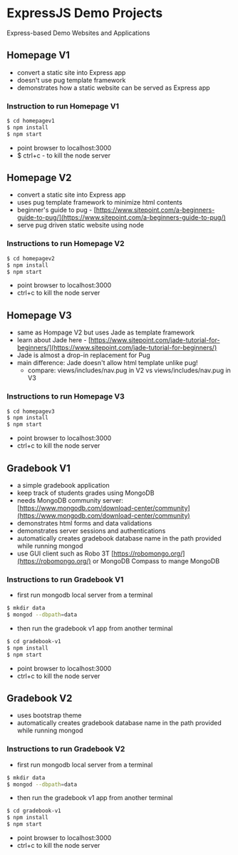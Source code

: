 # ExpressJS Demo Projects

Express-based Demo Websites and Applications

## Homepage V1

- convert a static site into Express app
- doesn't use pug template framework
- demonstrates how a static website can be served as Express app

### Instruction to run Homepage V1

```bash
$ cd homepagev1
$ npm install
$ npm start
```

- point browser to localhost:3000
- \$ ctrl+c - to kill the node server

## Homepage V2

- convert a static site into Express app
- uses pug template framework to minimize html contents
- beginner's guide to pug - [https://www.sitepoint.com/a-beginners-guide-to-pug/](https://www.sitepoint.com/a-beginners-guide-to-pug/)
- serve pug driven static website using node

### Instructions to run Homepage V2

```bash
$ cd homepagev2
$ npm install
$ npm start
```

- point browser to localhost:3000
- ctrl+c to kill the node server

## Homepage V3

- same as Hompage V2 but uses Jade as template framework
- learn about Jade here - [https://www.sitepoint.com/jade-tutorial-for-beginners/](https://www.sitepoint.com/jade-tutorial-for-beginners/)
- Jade is almost a drop-in replacement for Pug
- main difference: Jade doesn't allow html template unlike pug!
  - compare: views/includes/nav.pug in V2 vs views/includes/nav.pug in V3

### Instructions to run Homepage V3

```bash
$ cd homepagev3
$ npm install
$ npm start
```

- point browser to localhost:3000
- ctrl+c to kill the node server

## Gradebook V1

- a simple gradebook application
- keep track of students grades using MongoDB
- needs MongoDB community server: [https://www.mongodb.com/download-center/community](https://www.mongodb.com/download-center/community)
- demonstrates html forms and data validations
- demonstrates server sessions and authentications
- automatically creates gradebook database name in the path provided while running mongod
- use GUI client such as Robo 3T [https://robomongo.org/](https://robomongo.org/) or MongoDB Compass to mange MongoDB

### Instructions to run Gradebook V1

- first run mongodb local server from a terminal

```bash
$ mkdir data
$ mongod --dbpath=data
```

- then run the gradebook v1 app from another terminal

```bash
$ cd gradebook-v1
$ npm install
$ npm start
```
- point browser to localhost:3000
- ctrl+c to kill the node server

## Gradebook V2

-   uses bootstrap theme
-   automatically creates gradebook database name in the path provided while running mongod

### Instructions to run Gradebook V2

- first run mongodb local server from a terminal

```bash
$ mkdir data
$ mongod --dbpath=data
```

- then run the gradebook v1 app from another terminal

```bash
$ cd gradebook-v1
$ npm install
$ npm start
```
- point browser to localhost:3000
- ctrl+c to kill the node server
